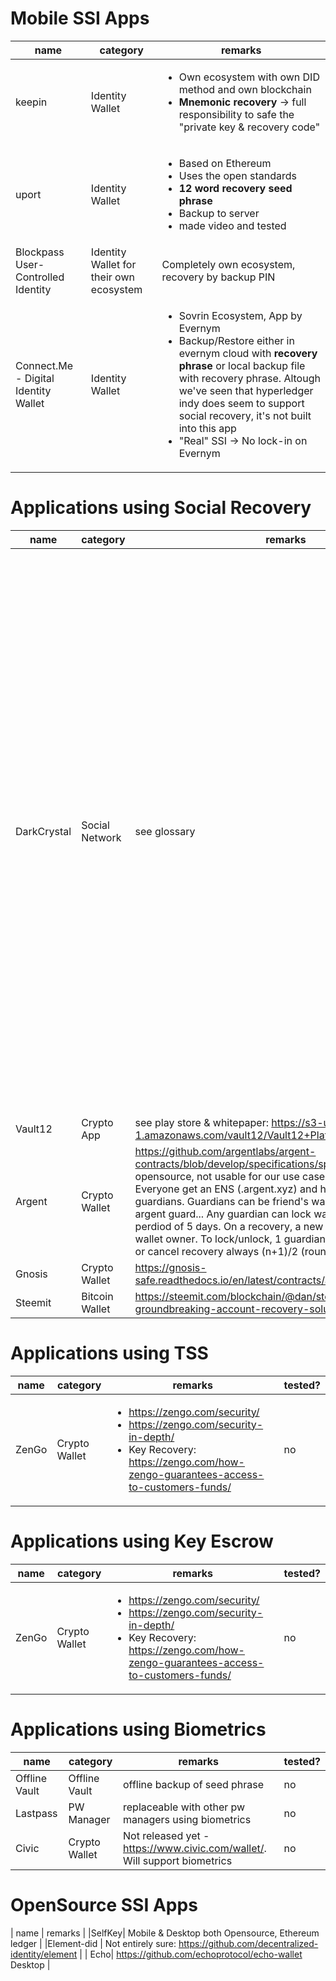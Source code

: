 # Mobile SSI Apps
| name | category | remarks |
|---|---|---|
|keepin|Identity Wallet|<ul><li>Own ecosystem with own DID method and own blockchain</li><li>**Mnemonic recovery** -> full responsibility to safe the "private key & recovery code"</li></ul>|
|uport|Identity Wallet|<ul><li>Based on Ethereum</li><li>Uses the open standards</li><li>**12 word recovery seed phrase**</li><li>Backup to server</li><li>made video and tested</ul>|
|Blockpass User-Controlled Identity|Identity Wallet for their own ecosystem|Completely own ecosystem, recovery by backup PIN|
|Connect.Me - Digital Identity Wallet|Identity Wallet|<ul><li>Sovrin Ecosystem, App by Evernym</li><li>Backup/Restore either in evernym cloud with **recovery phrase** or local backup file with recovery phrase. Altough we've seen that hyperledger indy does seem to support social recovery, it's not built into this app</li><li>"Real" SSI -> No lock-in on Evernym</li></ul>|

# Applications using Social Recovery
| name | category | remarks | tested? |
|---|---|---|---|
|DarkCrystal|Social Network| see glossary|splitting secrets does work with the patchbay version ("Bleeding-edge, tab-based interface with experimental features."). bit of a hassle getting it working though, but secret can be restored. BUT as far as  i understand it: scuttlebutt itself depends on exactly one file to be restorable, which is why you again have the problem of one file that is needed to be kept safe. and currently, the backup of this one is not yet implemented to dark crystal|
|Vault12|Crypto App|see play store & whitepaper: https://s3-us-west-1.amazonaws.com/vault12/Vault12+Platform+White+Paper.pdf |open|
|Argent|Crypto Wallet|https://github.com/argentlabs/argent-contracts/blob/develop/specifications/specifications.pdf. Not opensource, not usable for our use case. <br>Everyone get an ENS (.argent.xyz) and has to define 1+ guardians. Guardians can be friend's wallet, hardware token, argent guard... Any guardian can lock wallet for security perdiod of 5 days. On a recovery, a new account is set as the wallet owner. To lock/unlock, 1 guardian is needed, to execute or cancel recovery always (n+1)/2 (round up)|no|
|Gnosis|Crypto Wallet|https://gnosis-safe.readthedocs.io/en/latest/contracts/architecture.html |no|
|Steemit|Bitcoin Wallet|https://steemit.com/blockchain/@dan/steemit-releases-groundbreaking-account-recovery-solution |no|

# Applications using TSS
| name | category | remarks | tested? |
|---|---|---|---|
|ZenGo|Crypto Wallet| <ul><li>https://zengo.com/security/</li><li>https://zengo.com/security-in-depth/</li><li>Key Recovery: https://zengo.com/how-zengo-guarantees-access-to-customers-funds/</li></ul>|no|

# Applications using Key Escrow
| name | category | remarks | tested? |
|---|---|---|---|
|ZenGo|Crypto Wallet| <ul><li>https://zengo.com/security/</li><li>https://zengo.com/security-in-depth/</li><li>Key Recovery: https://zengo.com/how-zengo-guarantees-access-to-customers-funds/</li></ul>|no|

# Applications using Biometrics
| name | category | remarks | tested? |
|---|---|---|---|
|Offline Vault | Offline Vault |offline backup of seed phrase |no|
|Lastpass|PW Manager|replaceable with other pw managers using biometrics|no|
|Civic|Crypto Wallet|Not released yet - https://www.civic.com/wallet/. Will support biometrics|no|

# OpenSource SSI Apps
| name | remarks |
|SelfKey| Mobile & Desktop both Opensource, Ethereum ledger |
|Element-did | Not entirely sure: https://github.com/decentralized-identity/element |
| Echo| https://github.com/echoprotocol/echo-wallet Desktop |
